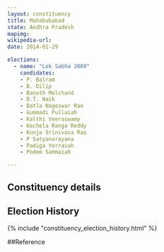 ```yaml
---
layout: constituency
title: Mahabubabad
state: Andhra Pradesh
mapimg: 
wikipedia-url: 
date: 2014-01-29

elections: 
  - name: "Lok Sabha 2009"
    candidates: 
    - P. Balram 
    - B. Dilip 
    - Banoth Molchand 
    - D.T. Naik 
    - Datla Nageswar Rao 
    - Gummadi Pullaiah 
    - Kalthi Veeraswamy 
    - Kechela Ranga Reddy 
    - Kunja Srinivasa Rao 
    - P Satyanarayana 
    - Padiga Yerraiah 
    - Podem Sammaiah 

---
```

## Constituency details


## Election History
{% include "constituency_election_history.html" %}

##Reference
